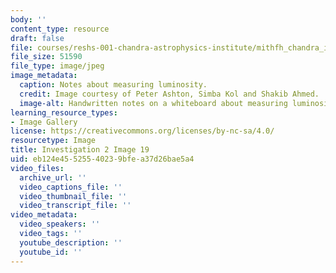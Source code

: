 ```yaml
---
body: ''
content_type: resource
draft: false
file: courses/reshs-001-chandra-astrophysics-institute/mithfh_chandra_inv2_intro.jpg
file_size: 51590
file_type: image/jpeg
image_metadata:
  caption: Notes about measuring luminosity.
  credit: Image courtesy of Peter Ashton, Simba Kol and Shakib Ahmed.
  image-alt: Handwritten notes on a whiteboard about measuring luminosity.
learning_resource_types:
- Image Gallery
license: https://creativecommons.org/licenses/by-nc-sa/4.0/
resourcetype: Image
title: Investigation 2 Image 19
uid: eb124e45-5255-4023-9bfe-a37d26bae5a4
video_files:
  archive_url: ''
  video_captions_file: ''
  video_thumbnail_file: ''
  video_transcript_file: ''
video_metadata:
  video_speakers: ''
  video_tags: ''
  youtube_description: ''
  youtube_id: ''
---
```

